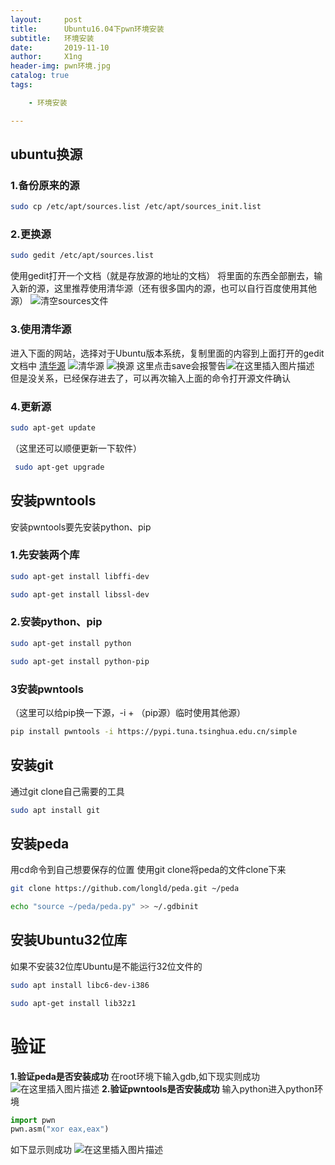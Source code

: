 ```yaml
---
layout:     post
title:      Ubuntu16.04下pwn环境安装
subtitle:   环境安装
date:       2019-11-10
author:     X1ng
header-img: pwn环境.jpg
catalog: true
tags:

    - 环境安装

---
```


## ubuntu换源
###  1.备份原来的源

```bash
sudo cp /etc/apt/sources.list /etc/apt/sources_init.list
```
###  2.更换源

```bash
sudo gedit /etc/apt/sources.list
```
使用gedit打开一个文档（就是存放源的地址的文档）
将里面的东西全部删去，输入新的源，这里推荐使用清华源（还有很多国内的源，也可以自行百度使用其他源）
![清空sources文件](https://img-blog.csdnimg.cn/20191110202055509.png?x-oss-process=image/watermark,type_ZmFuZ3poZW5naGVpdGk,shadow_10,text_aHR0cHM6Ly9ibG9nLmNzZG4ubmV0L3dqeF8xMTAyMTE=,size_16,color_FFFFFF,t_70)

### 3.使用清华源

进入下面的网站，选择对于Ubuntu版本系统，复制里面的内容到上面打开的gedit文档中
[清华源](https://mirrors.tuna.tsinghua.edu.cn/help/ubuntu/?spm=a2c4e.10696291.0.0.502319a4Niy7Ii)
![清华源](https://img-blog.csdnimg.cn/20191110202421265.png?x-oss-process=image/watermark,type_ZmFuZ3poZW5naGVpdGk,shadow_10,text_aHR0cHM6Ly9ibG9nLmNzZG4ubmV0L3dqeF8xMTAyMTE=,size_16,color_FFFFFF,t_70)
![换源](https://img-blog.csdnimg.cn/20191110202517812.png?x-oss-process=image/watermark,type_ZmFuZ3poZW5naGVpdGk,shadow_10,text_aHR0cHM6Ly9ibG9nLmNzZG4ubmV0L3dqeF8xMTAyMTE=,size_16,color_FFFFFF,t_70)
这里点击save会报警告![在这里插入图片描述](https://img-blog.csdnimg.cn/20191110203155884.png)
但是没关系，已经保存进去了，可以再次输入上面的命令打开源文件确认

### 4.更新源

```bash
sudo apt-get update
```
（这里还可以顺便更新一下软件）

```bash
 sudo apt-get upgrade
```

## 安装pwntools
安装pwntools要先安装python、pip

### 1.先安装两个库

```bash
sudo apt-get install libffi-dev
```

```bash
sudo apt-get install libssl-dev
```
### 2.安装python、pip

```bash
sudo apt-get install python
```

```bash
sudo apt-get install python-pip
```
### 3安装pwntools

（这里可以给pip换一下源，-i + （pip源）临时使用其他源）

```bash
pip install pwntools -i https://pypi.tuna.tsinghua.edu.cn/simple
```

## 安装git
通过git clone自己需要的工具
```bash
sudo apt install git
```

## 安装peda
用cd命令到自己想要保存的位置 使用git clone将peda的文件clone下来

```bash
git clone https://github.com/longld/peda.git ~/peda
```

```bash
echo "source ~/peda/peda.py" >> ~/.gdbinit
```

## 安装Ubuntu32位库
如果不安装32位库Ubuntu是不能运行32位文件的

```bash
sudo apt install libc6-dev-i386
```

```bash
sudo apt-get install lib32z1
```

# 验证
**1.验证peda是否安装成功**
在root环境下输入gdb,如下现实则成功
![在这里插入图片描述](https://img-blog.csdnimg.cn/20191110212240499.png?x-oss-process=image/watermark,type_ZmFuZ3poZW5naGVpdGk,shadow_10,text_aHR0cHM6Ly9ibG9nLmNzZG4ubmV0L3dqeF8xMTAyMTE=,size_16,color_FFFFFF,t_70)
**2.验证pwntools是否安装成功**
输入python进入python环境

```python
import pwn
pwn.asm("xor eax,eax")
```
如下显示则成功
![在这里插入图片描述](https://img-blog.csdnimg.cn/20191110211753697.png?x-oss-process=image/watermark,type_ZmFuZ3poZW5naGVpdGk,shadow_10,text_aHR0cHM6Ly9ibG9nLmNzZG4ubmV0L3dqeF8xMTAyMTE=,size_16,color_FFFFFF,t_70)
